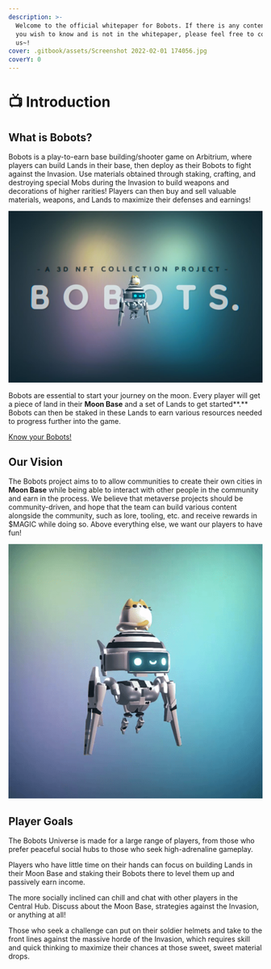 ```yaml
---
description: >-
  Welcome to the official whitepaper for Bobots. If there is any content that
  you wish to know and is not in the whitepaper, please feel free to contact
  us~!
cover: .gitbook/assets/Screenshot 2022-02-01 174056.jpg
coverY: 0
---
```


# 📺 Introduction

## What is Bobots?

Bobots is a play-to-earn base building/shooter game on Arbitrium, where players can build Lands in their base, then deploy as their Bobots to fight against the Invasion. Use materials obtained through staking, crafting, and destroying special Mobs during the Invasion to build weapons and decorations of higher rarities! Players can then buy and sell valuable materials, weapons, and Lands to maximize their defenses and earnings!

![Bobots - 3D GameFi Project](<.gitbook/assets/Screenshot 2022-02-01 174503.jpg>)

Bobots are essential to start your journey on the moon. Every player will get a piece of land in their **Moon Base** and a set of Lands to get started**.** Bobots can then be staked in these Lands to earn various resources needed to progress further into the game.&#x20;

[Know your Bobots!](tokenomics/bobot-nft/)

## **Our Vision**

The Bobots project aims to to allow communities to create their own cities in **Moon Base** while being able to interact with other people in the community and earn in the process. We believe that metaverse projects should be community-driven, and hope that the team can build various content alongside the community, such as lore, tooling, etc. and receive rewards in $MAGIC while doing so.  Above everything else, we want our players to have fun!&#x20;

![Yes, all Bobots are animated!](.gitbook/assets/ezgif-5-372ab5640b.gif)

## **Player Goals**

The Bobots Universe is made for a large range of players, from those who prefer peaceful social hubs to those who seek high-adrenaline gameplay.

Players who have little time on their hands can focus on building Lands in their Moon Base and staking their Bobots there to level them up and passively earn income.

The more socially inclined can chill and chat with other players in the Central Hub. Discuss about the Moon Base, strategies against the Invasion, or anything at all!&#x20;

Those who seek a challenge can put on their soldier helmets and take to the front lines against the massive horde of the Invasion, which requires skill and quick thinking to maximize their chances at those sweet, sweet material drops.
